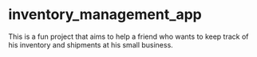 # inventory_management_app 

This is a fun project that aims to help a friend who wants to keep track of his inventory and shipments at his small business. 
